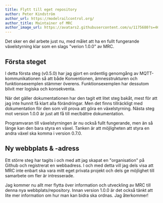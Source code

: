 ```yaml
---
title: Flytt till eget repository
author: Peter Kindström
author_url: https://modelrailcontrol.org/
author_title: Maintainer of MRC
author_image_url: https://avatars2.githubusercontent.com/u/1175680?s=460&v=4
---
```


Det sker en del arbete just nu, med målet att ha en fullt fungerande växelstyrning klar som en slags "verion 1.0.0" av MRC.

## Första steget
I detta första steg (v0.5.0) har jag gjort en ordentlig genomgång av MQTT-kommunikationen så att både Konventionen, ämnesstrukturen och funktionsexemplen stämmer överens. Funktionsexemplen har dessutom blivit mer logiska och konsekventa.

När det gäller dokumentationen har den tagit ett litet steg bakåt, mest för att jag inte hunnit få klart alla förändringar. Men det finns tillräckligt med dokumentation för den som vill prova att göra en växelstyrning.
Nästa steg mot version 1.0.0 är just att få till mer/bättre dokumentation.

Programvaran till växelstyrningen är nu också fullt fungerande, men än så länge kan den bara styra en växel. Tanken är att möjligheten att styra en andra växel ska komma i version 0.7.0.

## Ny webbplats & -adress
Ett större steg har tagits i och med att jag skapat en "organisation" på Github och registrerat en webbadress. I och med detta vill jag dels visa att MRC inte enbart ska vara mitt eget privata projekt och dels ge möjlighet till samarbete om fler är intresserade.

Jag kommer nu allt mer flytta över information och utveckling av MRC till denna nya webbplats/repository. Innan version 1.0.0 är det också tänkt att lite mer information om hur man kan bidra ska ordnas. Jag återkommer!
